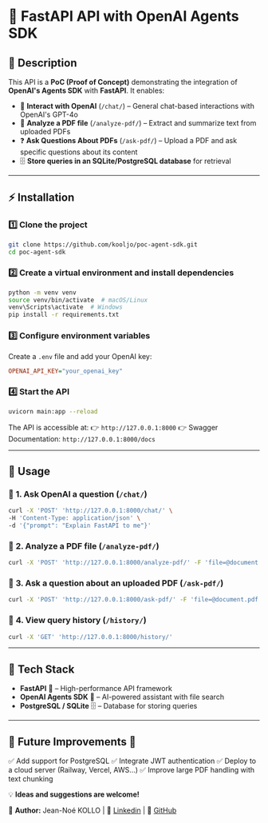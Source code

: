 # 🚀 FastAPI API with OpenAI Agents SDK

## 📌 Description
This API is a **PoC (Proof of Concept)** demonstrating the integration of **OpenAI's Agents SDK** with **FastAPI**. It enables:
- 💬 **Interact with OpenAI** (`/chat/`) – General chat-based interactions with OpenAI's GPT-4o
- 📄 **Analyze a PDF file** (`/analyze-pdf/`) – Extract and summarize text from uploaded PDFs
- ❓ **Ask Questions About PDFs** (`/ask-pdf/`) – Upload a PDF and ask specific questions about its content
- 🗄️ **Store queries in an SQLite/PostgreSQL database** for retrieval

---

## ⚡ Installation

### 1️⃣ **Clone the project**
```bash
git clone https://github.com/kooljo/poc-agent-sdk.git
cd poc-agent-sdk
```

### 2️⃣ **Create a virtual environment and install dependencies**
```bash
python -m venv venv
source venv/bin/activate  # macOS/Linux
venv\Scripts\activate  # Windows
pip install -r requirements.txt
```

### 3️⃣ **Configure environment variables**
Create a `.env` file and add your OpenAI key:
```ini
OPENAI_API_KEY="your_openai_key"
```

### 4️⃣ **Start the API**
```bash
uvicorn main:app --reload
```

The API is accessible at:
👉 `http://127.0.0.1:8000`
👉 Swagger Documentation: `http://127.0.0.1:8000/docs`

---

## 📌 Usage

### 🔹 **1. Ask OpenAI a question** (`/chat/`)
```bash
curl -X 'POST' 'http://127.0.0.1:8000/chat/' \
-H 'Content-Type: application/json' \
-d '{"prompt": "Explain FastAPI to me"}'
```

### 🔹 **2. Analyze a PDF file** (`/analyze-pdf/`)
```bash
curl -X 'POST' 'http://127.0.0.1:8000/analyze-pdf/' -F 'file=@document.pdf'
```

### 🔹 **3. Ask a question about an uploaded PDF** (`/ask-pdf/`)
```bash
curl -X 'POST' 'http://127.0.0.1:8000/ask-pdf/' -F 'file=@document.pdf' -F 'question=What is the main topic of this document?'
```

### 🔹 **4. View query history** (`/history/`)
```bash
curl -X 'GET' 'http://127.0.0.1:8000/history/'
```

---

## 🔧 Tech Stack
- **FastAPI** 🚀 – High-performance API framework
- **OpenAI Agents SDK** 🤖 – AI-powered assistant with file search
- **PostgreSQL / SQLite** 🗄️ – Database for storing queries

---

## 📌 Future Improvements 🚀
✅ Add support for PostgreSQL
✅ Integrate JWT authentication
✅ Deploy to a cloud server (Railway, Vercel, AWS...)
✅ Improve large PDF handling with text chunking

💡 **Ideas and suggestions are welcome!**

📌 **Author:** Jean-Noé KOLLO | 💼 [Linkedin](https://www.linkedin.com/in/jnkollo/) | 🐙 [GitHub](https://github.com/kooljo)
